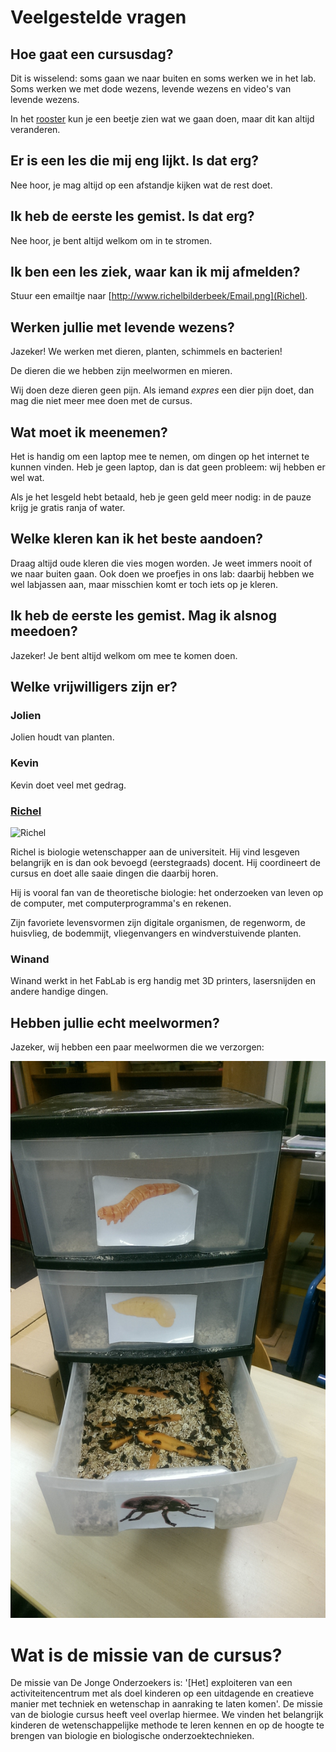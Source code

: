 # Veelgestelde vragen

## Hoe gaat een cursusdag?

Dit is wisselend: soms gaan we naar buiten en soms werken we in het lab.
Soms werken we met dode wezens, levende wezens en video's van levende wezens.

In het [rooster](Rooster.md) kun je een beetje zien wat we gaan doen,
maar dit kan altijd veranderen.

## Er is een les die mij eng lijkt. Is dat erg?

Nee hoor, je mag altijd op een afstandje kijken wat de rest doet.

## Ik heb de eerste les gemist. Is dat erg?

Nee hoor, je bent altijd welkom om in te stromen.

## Ik ben een les ziek, waar kan ik mij afmelden?

Stuur een emailtje naar [http://www.richelbilderbeek/Email.png](Richel).

## Werken jullie met levende wezens?

Jazeker! We werken met dieren, planten, schimmels en bacterien!

De dieren die we hebben zijn meelwormen en mieren.

Wij doen deze dieren geen pijn. Als iemand *expres*
een dier pijn doet, dan mag die niet meer mee doen met de cursus.

## Wat moet ik meenemen?

Het is handig om een laptop mee te nemen, om dingen op het internet te kunnen
vinden. Heb je geen laptop, dan is dat geen probleem: wij hebben er wel wat.

Als je het lesgeld hebt betaald, heb je geen geld meer nodig: in de pauze krijg je gratis ranja of water.

## Welke kleren kan ik het beste aandoen?

Draag altijd oude kleren die vies mogen worden.
Je weet immers nooit of we naar buiten gaan.
Ook doen we proefjes in ons lab: daarbij hebben we
wel labjassen aan, maar misschien komt er toch iets op je kleren.

## Ik heb de eerste les gemist. Mag ik alsnog meedoen?

Jazeker! Je bent altijd welkom om mee te komen doen.

## Welke vrijwilligers zijn er?

### Jolien

Jolien houdt van planten.

### Kevin

Kevin doet veel met gedrag.

### [Richel](https://github.com/richelbilderbeek)

![Richel](Images/Richel.png)

Richel is biologie wetenschapper aan de universiteit. Hij vind lesgeven belangrijk 
en is dan ook bevoegd (eerstegraads) docent.
Hij coordineert de cursus en doet alle saaie dingen die daarbij horen.

Hij is vooral fan van de theoretische biologie:
het onderzoeken van leven op de computer,
met computerprogramma's en rekenen.

Zijn favoriete levensvormen zijn digitale organismen,
de regenworm, de huisvlieg, de bodemmijt, vliegenvangers
en windverstuivende planten.  

### Winand

Winand werkt in het FabLab is erg handig met 3D printers, lasersnijden en andere handige dingen.

## Hebben jullie echt meelwormen?

Jazeker, wij hebben een paar meelwormen die we verzorgen:

![Meelwormen](Meelwormen.jpg)

# Wat is de missie van de cursus?

De missie van De Jonge Onderzoekers is: '[Het] exploiteren van een activiteitencentrum met als doel kinderen op een uitdagende en creatieve manier met techniek en wetenschap in aanraking te laten komen'. De missie van de biologie cursus heeft veel overlap hiermee. We vinden het belangrijk kinderen de wetenschappelijke methode te leren kennen en op de hoogte te brengen van biologie en biologische onderzoektechnieken.
